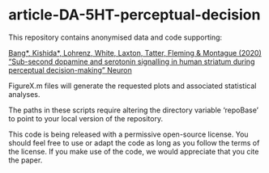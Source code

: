 # article-DA-5HT-perceptual-decision

This repository contains anonymised data and code supporting:

<a href="https://www.cell.com/neuron/fulltext/S0896-6273(20)30715-7">Bang*, Kishida*, Lohrenz, White, Laxton, Tatter, Fleming & Montague (2020) “Sub-second dopamine and serotonin signalling in human striatum during perceptual decision-making” Neuron</a>

FigureX.m files will generate the requested plots and associated statistical analyses.

The paths in these scripts require altering the directory variable ‘repoBase’ to point to your local version of the repository.

This code is being released with a permissive open-source license. You should feel free to use or adapt the code as long as you follow the terms of the license. If you make use of the code, we would appreciate that you cite the paper.
